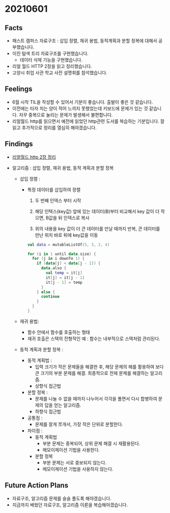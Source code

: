 # 20210601 

## Facts

* 패스트 캠퍼스 자료구조 : 삽입 정렬, 재귀 용법, 동적계획과 분할 정복에 대해서 공부했습니다. 
* 이진 탐색 트리 자료구조를 구현했습니다. 
  * 데이터 삭제 기능을 구현했습니다. 
* 리얼 월드 HTTP 2장을 읽고 정리했습니다. 
* 고양시 취업 사관 학교 사전 설명회를 참석했습니다. 

## Feelings

* 6월 시작 TIL을 작성할 수 있어서 기분이 좋습니다. 출발이 좋은 것 같습니다. 
* 이전에는 타자 치는 양이 적어 느끼지 못했었는데 키보드에 문제가 있는 것 같습니다. 자꾸 중복으로 눌리는 문제가 발생해서 불편합니다. 
* 리얼월드 http를 읽으면서 예전에 읽었던 http관련 도서를 복습하는 기분입니다. 잘 읽고 추가적으로 정리를 열심히 해야겠습니다. 

## Findings

* [리얼월드 http 2장 정리](https://github.com/hyejineee/Reading-and-Writing/blob/master/%EC%A0%95%EB%A6%AC/%EB%A6%AC%EC%96%BC%EC%9B%94%EB%93%9C%20http.md#2%EC%9E%A5-http10%EC%9D%98-%EC%8B%9C%EB%A7%A8%ED%8B%B1%EC%8A%A4--%EB%B8%8C%EB%9D%BC%EC%9A%B0%EC%A0%80%EC%9D%98-%EA%B8%B0%EB%B3%B8-%EA%B8%B0%EB%8A%A5%EC%9D%98-%EC%9D%B4%EB%A9%B4) 

* 알고리즘 : 삽입 정렬, 재귀 용법, 동적 계획과 분할 정복

  * 삽입 정렬 : 

    * 특정 데이터를 삽입하여 정렬

      1. 두 번째 인덱스 부터 시작

      2. 해당 인텍스(key값) 앞에 있는 데이터(B)부터 비교해서 key 값이 더 작으면, B값을  뒤 인덱스로 복사 

      3. 위의 내용을 key 값이 더 큰 데이터를 만날 때까지 반복, 큰 데이터를 만난 위치 바로 뒤에 key값을 이동

      ```kotlin
      val data = mutableListOf(5, 3, 2, 4)
      
      for (i in 1 until data.size) {
        for (j in i downTo 1) {
          if (data[j] < data[j - 1]) {
            data.also {
              val temp = it[j]
              it[j] = it[j - 1]
              it[j - 1] = temp
            }
          } else {
            continue
          }
        }
      }
      
      ```

  * 재귀 용법:

    * 함수 안에서 함수를 호출하는 형태 
    * 재귀 호출은 스택의 전형적인 예 : 함수는 내부적으로 스택처럼 관리된다.

  * 동적 계획과 분할 정복 :

    * 동적 계획법 : 
      * 입력 크기가 작은 문제들을 해결한 후, 해당 문제의 해를 활용하여 보다 큰 크기의 부분 문제를 해결. 최종적으로 전체 문제를 해결하는 알고리즘. 
      * 상향식 접근법 
    * 분할 정복 :
      * 문제를 나눌 수 없을 때까지 나누어서 각각을 풀면서 다시 합병하여 문제의 답을 얻는 알고리즘.
      * 하향식 접근법
    * 공통점 :
      * 문제를 잘게 쪼개서, 가장 작은 단위로 분할한다.
    * 차이점 : 
      * 동적 계획법 
        * 부분 문제는 중복되어, 상위 문제 해결 시 재활용된다.
        * 메모이제이션 기법을 사용한다.
      * 분할 정복
        * 부분 문제는 서로 중보되지 않는다.
        * 메모이제이션 기법을 사용하지 않는다.

## Future Action Plans

- 자료구조, 알고리즘 문제를 슬슬 풀도록 해야겠습니다.
- 지금까지 배웠던 자료구조, 알고리즘 이론을 복습해야겠습니다.

